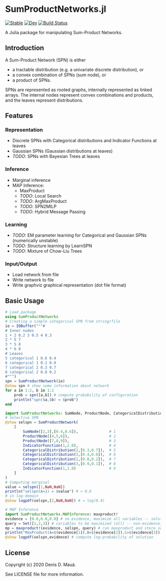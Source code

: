 # SumProductNetworks.jl

[![Stable](https://img.shields.io/badge/docs-stable-blue.svg)](https://denismaua.github.io/SumProductNetworks.jl/stable)
[![Dev](https://img.shields.io/badge/docs-dev-blue.svg)](https://denismaua.github.io/SumProductNetworks.jl/dev)
[![Build Status](https://github.com/denismaua/SumProductNetworks.jl/workflows/CI/badge.svg)](https://github.com/denismaua/SumProductNetworks.jl/actions)

A Julia package for manipulating Sum-Product Networks.

## Introduction

A Sum-Product Network (SPN) is either

- a tractable distribution (e.g. a univariate discrete distribution), or
- a convex combination of SPNs (sum node), or
- a product of SPNs.

SPNs are represented as rooted graphs, internally represented as linked arrays.
The internal nodes represent convex combinations and products, and the leaves represent distributions.

## Features

### Representation

- Discrete SPNs with Categorical distributions and Indicator Functions at leaves
- Gaussian SPNs (Gaussian distributions at leaves)
- _TODO_: SPNs with Bayesian Trees at leaves

### Inference

- Marginal inference
- MAP Inference:
  - MaxProduct
  - _TODO_: Local Search
  - _TODO_: ArgMaxProduct
  - _TODO_: SPN2MILP
  - _TODO_: Hybrid Message Passing

### Learning

- _TODO_: EM parameter learning for Categorical and Gaussian SPNs (numerically unstable)
- _TODO_: Structure learning by LearnSPN
- _TODO_: Mixture of Chow-Liu Trees

### Input/Output

- Load network from file
- Write network to file
- Write graphviz graphical representation (dot file format)

## Basic Usage

```julia
# Load package
using SumProductNetworks
# Creating a simple categorical SPN from string/file
io = IOBuffer("""# 
# Inner nodes
1 + 2 0.2 3 0.5 4 0.3
2 * 5 7
3 * 5 8
4 * 6 8
# Leaves
5 categorical 1 0.6 0.4
6 categorical 1 0.1 0.9
7 categorical 2 0.3 0.7
8 categorical 2 0.8 0.2
#""")
spn = SumProductNetwork(io)
@show spn # show some information about network
for a in 1:2, b in 1:2
    prob = spn([a,b]) # compute probability of configuration
    println("spn($a,$b) = $prob")
end

import SumProductNetworks: SumNode, ProductNode, CategoricalDistribution, IndicatorFunction
# Selective SPN
@show selspn = SumProductNetwork(
    [
        SumNode([2,3],[0.4,0.6]),              # 1
        ProductNode([4,5,6]),                  # 2
        ProductNode([7,8,9]),                  # 3
        IndicatorFunction(1,2.0),              # 4
        CategoricalDistribution(2,[0.3,0.7]),  # 5
        CategoricalDistribution(3,[0.4,0.6]),  # 6
        CategoricalDistribution(2,[0.8,0.2]),  # 7
        CategoricalDistribution(3,[0.9,0.1]),  # 8
        IndicatorFunction(1,1.0)               # 9
    ]
)
# Computing marginal
value = selspn([1,NaN,NaN])
println("selspn(A=1) = $value") # ≈ 0.6
# in log-domain
@show logpdf(selspn,[2,NaN,NaN]) # ≈ log(0.4)

# MAP Inference
import SumProductNetworks.MAPInference: maxproduct!
evidence = [0.0,0.0,0.0] # no evidence, maximize all variables -- solution is stored in this vector
query = Set([1,2,3]) # variables to be maximized (all) -- non-evidence, non-query variables are marginalized
mp = maxproduct!(evidence, selspn, query) # run maxproduct and store solution in evidence
println("MaxProduct(A=$(evidence[1]),B=$(evidence[2]),C=$(evidence[3])) -> $(exp(mp))")
@show logpdf(selspn,evidence) # compute log-probability of solution
```

## License

Copyright (c) 2020 Denis D. Mauá.

See LICENSE file for more information.
